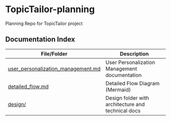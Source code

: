 # TopicTailor-planning
Planning Repo for TopicTailor project


## Documentation Index

| File/Folder | Description |
|-------------|-------------|
| [user_personalization_management.md](user_personalization_management.md) | User Personalization Management documentation |
| [detailed_flow.md](detailed_flow.md) | Detailed Flow Diagram (Mermaid) |
| [design/](design/) | Design folder with architecture and technical docs |